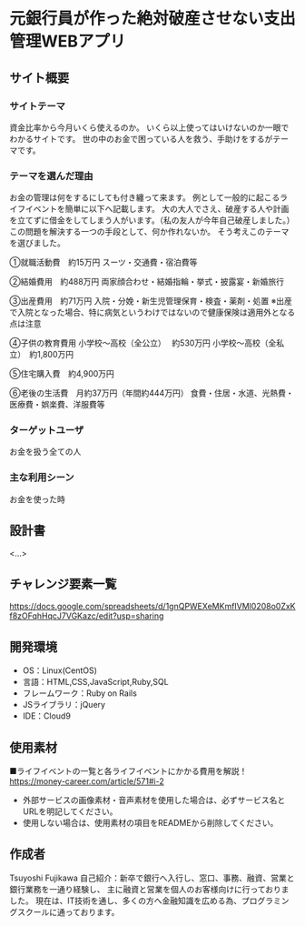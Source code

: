 # 元銀行員が作った絶対破産させない支出管理WEBアプリ

## サイト概要

### サイトテーマ
資金比率から今月いくら使えるのか。
いくら以上使ってはいけないのか一眼でわかるサイトです。
世の中のお金で困っている人を救う、手助けをするがテーマです。

### テーマを選んだ理由
お金の管理は何をするにしても付き纏って来ます。
例として一般的に起こるライフイベントを簡単に以下へ記載します。
大の大人でさえ、破産する人や計画を立てずに借金をしてしまう人がいます。（私の友人が今年自己破産しました。）
この問題を解決する一つの手段として、何か作れないか。
そう考えこのテーマを選びました。

①就職活動費　約15万円
スーツ・交通費・宿泊費等

②結婚費用　約488万円
両家顔合わせ・結婚指輪・挙式・披露宴・新婚旅行

③出産費用　約71万円
入院・分娩・新生児管理保育・検査・薬剤・処置
※出産で入院となった場合、特に病気というわけではないので健康保険は適用外となる点は注意

④子供の教育費用
小学校〜高校（全公立）　  約530万円
小学校〜高校（全私立）　約1,800万円

⑤住宅購入費　約4,900万円

⑥老後の生活費　月約37万円（年間約444万円）
食費・住居・水道、光熱費・医療費・娯楽費、洋服費等


### ターゲットユーザ
お金を扱う全ての人

### 主な利用シーン
お金を使った時

## 設計書
<...>

## チャレンジ要素一覧
https://docs.google.com/spreadsheets/d/1gnQPWEXeMKmfIVMl0208o0ZxKf8zOFqhHqcJ7VGKazc/edit?usp=sharing

## 開発環境
- OS：Linux(CentOS)
- 言語：HTML,CSS,JavaScript,Ruby,SQL
- フレームワーク：Ruby on Rails
- JSライブラリ：jQuery
- IDE：Cloud9

## 使用素材
■ライフイベントの一覧と各ライフイベントにかかる費用を解説！
https://money-career.com/article/571#i-2


- 外部サービスの画像素材・音声素材を使用した場合は、必ずサービス名とURLを明記してください。
- 使用しない場合は、使用素材の項目をREADMEから削除してください。

## 作成者
Tsuyoshi Fujikawa
自己紹介：新卒で銀行へ入行し、窓口、事務、融資、営業と銀行業務を一通り経験し、
主に融資と営業を個人のお客様向けに行っておりました。
現在は、IT技術を通し、多くの方へ金融知識を広める為、プログラミングスクールに通っております。


